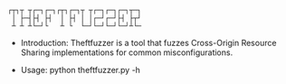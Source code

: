 ```
┌┬┐┬ ┬┌─┐┌─┐┌┬┐┌─┐┬ ┬┌─┐┌─┐┌─┐┬─┐
 │ ├─┤├┤ ├┤  │ ├┤ │ │┌─┘┌─┘├┤ ├┬┘
 ┴ ┴ ┴└─┘└   ┴ └  └─┘└─┘└─┘└─┘┴└─
```
* Introduction:
Theftfuzzer is a tool that fuzzes Cross-Origin Resource Sharing implementations 
for common misconfigurations.

* Usage:
python theftfuzzer.py -h
```
```
